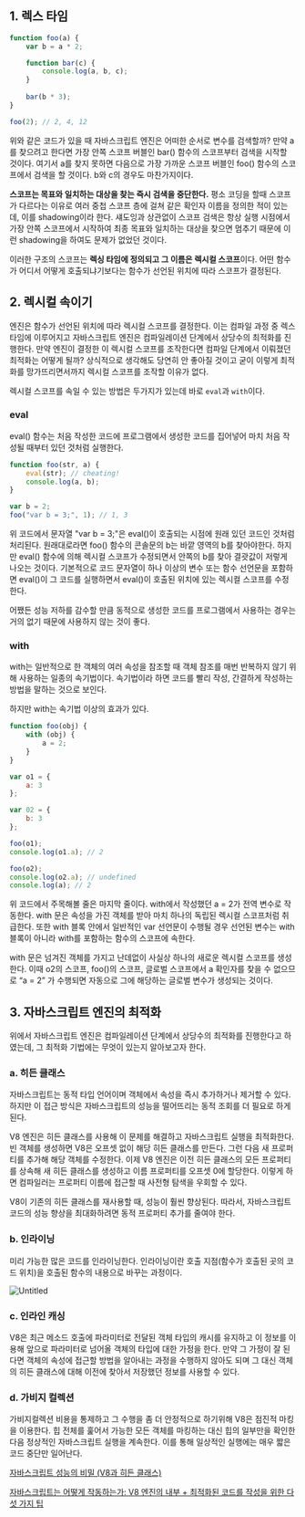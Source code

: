 ## 1. 렉스 타임

```jsx
function foo(a) {
	var b = a * 2;

	function bar(c) {
		console.log(a, b, c);
	}
	
	bar(b * 3);
}

foo(2); // 2, 4, 12
```

위와 같은 코드가 있을 때 자바스크립트 엔진은 어떠한 순서로 변수를 검색할까? 만약 a를 찾으려고 한다면 가장 안쪽 스코프 버블인 bar() 함수의 스코프부터 검색을 시작할 것이다. 여기서 a를 찾지 못하면 다음으로 가장 가까운 스코프 버블인 foo() 함수의 스코프에서 검색을 할 것이다. b와 c의 경우도 마찬가지이다.

**스코프는 목표와 일치하는 대상을 찾는 즉시 검색을 중단한다.** 평소 코딩을 할때 스코프가 다르다는 이유로 여러 중첩 스코프 층에 걸쳐 같은 확인자 이름을 정의한 적이 있는데, 이를 shadowing이라 한다. 섀도잉과 상관없이 스코프 검색은 항상 실행 시점에서 가장 안쪽 스코프에서 시작하여 최종 목표와 일치하는 대상을 찾으면 멈추기 때문에 이런 shadowing을 하여도 문제가 없었던 것이다.

이러한 구조의 스코프는 **렉싱 타임에 정의되고 그 이름은 렉시컬 스코프**이다. 어떤 함수가 어디서 어떻게 호출되냐기보다는 함수가 선언된 위치에 따라 스코프가 결정된다.

## 2. 렉시컬 속이기

엔진은 함수가 선언된 위치에 따라 렉시컬 스코프를 결정한다. 이는 컴파일 과정 중 렉스 타임에 이루어지고 자바스크립트 엔진은 컴파일레이션 단계에서 상당수의 최적화를 진행한다. 만약 엔진이 결정한 이 렉시컬 스코프를 조작한다면 컴파일 단계에서 이뤄졌던 최적화는 어떻게 될까? 상식적으로 생각해도 당연히 안 좋아질 것이고 굳이 이렇게 최적화를 망가뜨리면서까지 렉시컬 스코프를 조작할 이유가 없다.

렉시컬 스코프를 속일 수 있는 방법은 두가지가 있는데 바로 `eval`과 `with`이다.

### eval

eval() 함수는 처음 작성한 코드에 프로그램에서 생성한 코드를 집어넣어 마치 처음 작성될 때부터 있던 것처럼 실행한다.

```jsx
function foo(str, a) {
	eval(str); // cheating!
	console.log(a, b);
}

var b = 2;
foo("var b = 3;", 1); // 1, 3
```

위 코드에서 문자열 "var b = 3;"은 eval()이 호출되는 시점에 원래 있던 코드인 것처럼 처리된다. 원래대로라면 foo() 함수의 콘솔문의 b는 바깥 영역의 b를 찾아야한다. 하지만 eval() 함수에 의해 렉시컬 스코프가 수정되면서 안쪽의 b를 찾아 결괏값이 저렇게 나오는 것이다. 기본적으로 코드 문자열이 하나 이상의 변수 또는 함수 선언문을 포함하면 eval()이 그 코드를 실행하면서 eval()이 호출된 위치에 있는 렉시컬 스코프를 수정한다.

어쨌든 성능 저하를 감수할 만큼 동적으로 생성한 코드를 프로그램에서 사용하는 경우는 거의 없기 때문에 사용하지 않는 것이 좋다.

### with

with는 일반적으로 한 객체의 여러 속성을 참조할 때 객체 참조를 매번 반복하지 않기 위해 사용하는 일종의 속기법이다. 속기법이라 하면 코드를 빨리 작성, 간결하게 작성하는 방법을 말하는 것으로 보인다.

하지만 with는 속기법 이상의 효과가 있다.

```jsx
function foo(obj) {
	with (obj) {
		a = 2;
	}
}

var o1 = {
	a: 3
};

var 02 = {
	b: 3
};

foo(o1);
console.log(o1.a); // 2

foo(o2);
console.log(o2.a); // undefined
console.log(a); // 2
```

위 코드에서 주목해볼 줄은 마지막 줄이다. with에서 작성했던 a = 2가 전역 변수로 작동한다. with 문은 속성을 가진 객체를 받아 마치 하나의 독립된 렉시컬 스코프처럼 취급한다. 또한 with 블록 안에서 일반적인 var 선언문이 수행될 경우 선언된 변수는 with 블록이 아니라 with를 포함하는 함수의 스코프에 속한다.

with 문은 넘겨진 객체를 가지고 난데없이 사실상 하나의 새로운 렉시컬 스코프를 생성한다. 이때 o2의 스코프, foo()의 스코프, 글로벌 스코프에서 a 확인자를 찾을 수 없으므로 “a = 2” 가 수행되면 자동으로 그에 해당하는 글로벌 변수가 생성되는 것이다.

## 3. 자바스크립트 엔진의 최적화

위에서 자바스크립트 엔진은 컴파일레이션 단계에서 상당수의 최적화를 진행한다고 하였는데, 그 최적화 기법에는 무엇이 있는지 알아보고자 한다.

### a. 히든 클래스

자바스크립트는 동적 타입 언어이며 객체에서 속성을 즉시 추가하거나 제거할 수 있다. 하지만 이 접근 방식은 자바스크립트의 성능을 떨어뜨리는 동적 조회를 더 필요로 하게 된다.

V8 엔진은 히든 클래스를 사용해 이 문제를 해결하고 자바스크립트 실행을 최적화한다. 빈 객체를 생성하면 V8은 오프셋 없이 해당 히든 클래스를 만든다. 그런 다음 새 프로퍼티를 추가해 해당 객체를 수정한다. 이제 V8 엔진은 이전 히든 클래스의 모든 프로퍼티를 상속해 새 히든 클래스를 생성하고 이름 프로퍼티를 오프셋 0에 할당한다. 이렇게 하면 컴파일러는 프로퍼티 이름에 접근할 때 사전형 탐색을 우회할 수 있다.

V8이 기존의 히든 클래스를 재사용할 때, 성능이 훨씬 향상된다. 따라서, 자바스크립트 코드의 성능 향상을 최대화하려면 동적 프로퍼티 추가를 줄여야 한다.

### b. 인라이닝

미리 가능한 많은 코드를 인라이닝한다. 인라이닝이란 호출 지점(함수가 호출된 곳의 코드 위치)을 호출된 함수의 내용으로 바꾸는 과정이다.

![Untitled](https://s3-us-west-2.amazonaws.com/secure.notion-static.com/73d8a46f-4109-4e21-8fbd-8c9fe90a5d31/Untitled.png)

### c. 인라인 캐싱

V8은 최근 메소드 호출에 파라미터로 전달된 객체 타입의 캐시를 유지하고 이 정보를 이용해 앞으로 파라미터로 넘어올 객체의 타입에 대한 가정을 한다. 만약 그 가정이 잘 된다면 객체의 속성에 접근할 방법을 알아내는 과정을 수행하지 않아도 되며 그 대신 객체의 히든 클래스에 대해 이전에 찾아서 저장했던 정보를 사용할 수 있다.

### d. 가비지 컬렉션

가비지컬렉션 비용을 통제하고 그 수행을 좀 더 안정적으로 하기위해 V8은 점진적 마킹을 이용한다. 힙 전체를 훑어서 가능한 모든 객체를 마킹하는 대신 힙의 일부만을 확인한 다음 정상적인 자바스크립트 실행을 계속한다. 이를 통해 일상적인 실행에는 매우 짧은 코드 중단만 일어난다.

[자바스크립트 성능의 비밀 (V8과 히든 클래스)](https://ui.toast.com/weekly-pick/ko_20210909)

[자바스크립트는 어떻게 작동하는가: V8 엔진의 내부 + 최적화된 코드를 작성을 위한 다섯 가지 팁](https://engineering.huiseoul.com/%EC%9E%90%EB%B0%94%EC%8A%A4%ED%81%AC%EB%A6%BD%ED%8A%B8%EB%8A%94-%EC%96%B4%EB%96%BB%EA%B2%8C-%EC%9E%91%EB%8F%99%ED%95%98%EB%8A%94%EA%B0%80-v8-%EC%97%94%EC%A7%84%EC%9D%98-%EB%82%B4%EB%B6%80-%EC%B5%9C%EC%A0%81%ED%99%94%EB%90%9C-%EC%BD%94%EB%93%9C%EB%A5%BC-%EC%9E%91%EC%84%B1%EC%9D%84-%EC%9C%84%ED%95%9C-%EB%8B%A4%EC%84%AF-%EA%B0%80%EC%A7%80-%ED%8C%81-6c6f9832c1d9)
